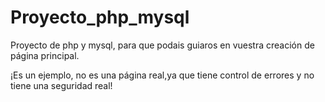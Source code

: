 # Proyecto_php_mysql

Proyecto de php y mysql, para que podais guiaros en vuestra creación de página principal.

¡Es un ejemplo, no es una página real,ya que tiene control de errores y no tiene una seguridad real!
